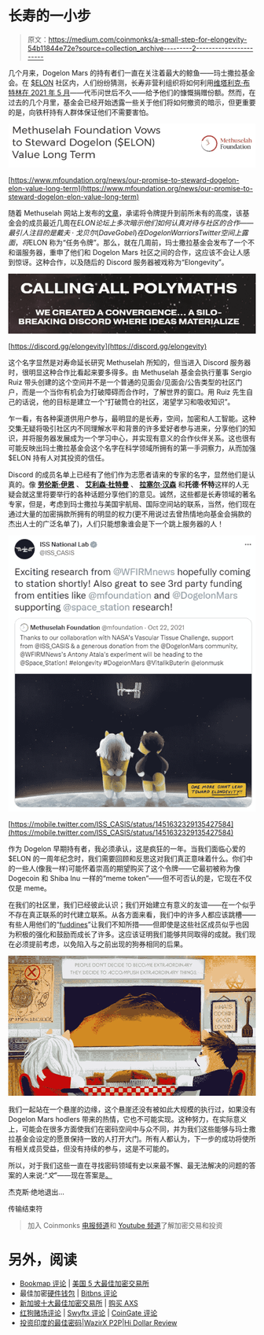 # 长寿的一小步

> 原文：<https://medium.com/coinmonks/a-small-step-for-elongevity-54b11844e72e?source=collection_archive---------2----------------------->

几个月来，Dogelon Mars 的持有者们一直在关注着最大的鲸鱼——玛士撒拉基金会。在 [$ELON](https://coinmarketcap.com/currencies/dogelon/) 社区内，人们纷纷猜测，长寿非营利组织将如何利用[维塔利克·布特林在 2021 年 5 月](https://elongevity.gitbook.io/discord_elongevity/amicus-token-paper)——代币问世后不久——给予他们的慷慨捐赠份额。然而，在过去的几个月里，基金会已经开始透露一些关于他们将如何撤资的暗示，但更重要的是，向铁杆持有人群体保证他们不需要害怕。

![](img/bd0bb76c611c5d1b51c804f62f72b57c.png)

[https://www.mfoundation.org/news/our-promise-to-steward-dogelon-elon-value-long-term](https://www.mfoundation.org/news/our-promise-to-steward-dogelon-elon-value-long-term)

随着 Methuselah 网站上发布的[文章](https://www.mfoundation.org/news/our-promise-to-steward-dogelon-elon-value-long-term)，承诺将令牌提升到前所未有的高度，该基金会的成员最近几周在$ELON 论坛上多次暗示他们如何认真对待与社区的合作——最引人注目的是戴夫·戈贝尔(Dave Gobel)在 Dogelon Warriors Twitter 空间上露面，将$ELON 称为“任务令牌”。那么，就在几周前，玛士撒拉基金会发布了一个不和谐服务器，重申了他们和 Dogelon Mars 社区之间的合作，这应该不会让人感到惊讶。这种合作，以及随后的 Discord 服务器被戏称为“Elongevity”。

![](img/e52e9da983d19cfe222815f7c2f97ae9.png)

[https://discord.gg/elongevity](https://discord.gg/elongevity)

这个名字显然是对寿命延长研究 Methuselah 所知的，但当进入 Discord 服务器时，很明显这种合作比看起来要多得多。由 Methuselah 基金会执行董事 Sergio Ruiz 带头创建的这个空间并不是一个普通的见面会/见面会/公告类型的社区门户，而是一个当你有机会为打破障碍而合作时，了解世界的窗口。用 Ruiz 先生自己的话说，他的目标是建立一个“打破筒仓的社区，渴望学习和吸收知识”。

乍一看，有各种渠道供用户参与，最明显的是长寿，空间，加密和人工智能。这种交集无疑将吸引社区内不同理解水平和背景的许多爱好者参与进来，分享他们的知识，并将服务器发展成为一个学习中心，并实现有意义的合作伙伴关系。这也很有可能反映出玛士撒拉基金会这个名字在科学领域所拥有的第一手洞察力，从而加强$ELON 持有人对其投资的信任。

Discord 的成员名单上已经有了他们作为志愿者请来的专家的名字，显然他们是认真的。像 [**劳伦斯·伊恩**](https://www.linkedin.com/in/laurion) 、 [**艾利森·杜特曼**](https://www.linkedin.com/in/allison-duettmann-b5021a106) 、 [**拉塞尔·汉森**](https://discord.gg/elongevity) 和**托德·怀特**这样的人无疑会就这里将要举行的各种话题分享他们的意见。诚然，这些都是长寿领域的著名专家，但是，考虑到玛士撒拉与美国宇航局、国际空间站的联系，当然，他们现在通过大量的加密捐款所拥有的明显的权力(更不用说过去曾热情地向基金会捐款的杰出人士的广泛名单了)，人们只能想象谁会是下一个跳上服务器的人！

![](img/c85387221a9b1f8aaddafe362bb865e3.png)

[https://mobile.twitter.com/ISS_CASIS/status/1451632329135427584](https://mobile.twitter.com/ISS_CASIS/status/1451632329135427584)

作为 Dogelon 早期持有者，我必须承认，这是疯狂的一年。当我们面临心爱的$ELON 的一周年纪念时，我们需要回顾和反思这对我们真正意味着什么。你们中的一些人(像我一样)可能怀着崇高的期望购买了这个令牌——它最初被称为像 Dogecoin 和 Shiba Inu 一样的“meme token”——但不可否认的是，它现在不仅仅是 meme。

在我们的社区里，我们已经彼此认识；我们开始建立有意义的友谊——在一个似乎不存在真正联系的时代建立联系。从各方面来看，我们中的许多人都应该跳槽——有些人用他们的“[fuddines](https://en.wikipedia.org/wiki/Fear,_uncertainty,_and_doubt)”让我们不知所措——但即使是这些社区成员似乎也因为积极的强化和鼓励而成长了许多。这应该证明我们能够共同取得的成就。我们现在必须提前考虑，以免陷入与之前出现的狗券相同的后果。

![](img/42b97cf2cffdf3933d872886bdc11427.png)

我们一起站在一个悬崖的边缘，这个悬崖还没有被如此大规模的执行过，如果没有 Dogelon Mars hodlers 带来的热情，它也不可能实现。这种努力，在实际意义上，可能会在很多方面使我们在密码空间中与众不同，并为我们这些能够与玛士撒拉基金会设定的愿景保持一致的人打开大门。所有人都认为，下一步的成功将使所有相关成员受益，但没有持续的参与，这是不可能的。

所以，对于我们这些一直在寻找密码领域有史以来最不懈、最无法解决的问题的答案的人来说:“*文*”——现在答案是[。](https://discord.gg/elongevity)

杰克斯·绝地退出…

传输结束符

> 加入 Coinmonks [电报频道](https://t.me/coincodecap)和 [Youtube 频道](https://www.youtube.com/c/coinmonks/videos)了解加密交易和投资

# 另外，阅读

*   [Bookmap 评论](https://coincodecap.com/bookmap-review-2021-best-trading-software) | [美国 5 大最佳加密交易所](https://coincodecap.com/crypto-exchange-usa)
*   最佳加密[硬件钱包](/coinmonks/hardware-wallets-dfa1211730c6) | [Bitbns 评论](/coinmonks/bitbns-review-38256a07e161)
*   [新加坡十大最佳加密交易所](https://coincodecap.com/crypto-exchange-in-singapore) | [购买 AXS](https://coincodecap.com/buy-axs-token)
*   [红狗赌场评论](https://coincodecap.com/red-dog-casino-review) | [Swyftx 评论](https://coincodecap.com/swyftx-review) | [CoinGate 评论](https://coincodecap.com/coingate-review)
*   [投资印度的最佳密码](https://coincodecap.com/best-crypto-to-invest-in-india-in-2021)|[WazirX P2P](https://coincodecap.com/wazirx-p2p)|[Hi Dollar Review](https://coincodecap.com/hi-dollar-review)